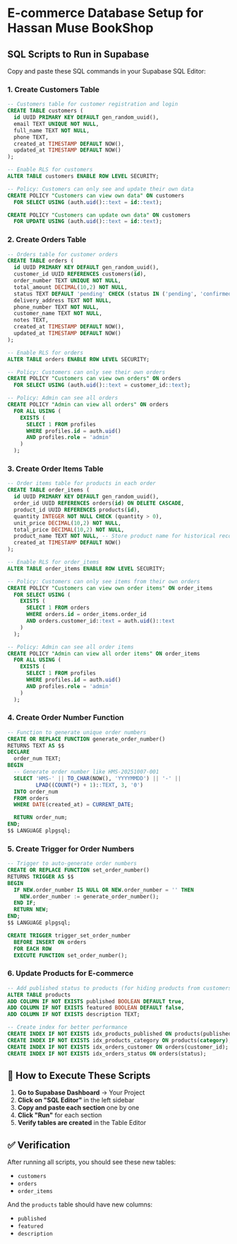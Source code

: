 # E-commerce Database Setup for Hassan Muse BookShop

## SQL Scripts to Run in Supabase

Copy and paste these SQL commands in your Supabase SQL Editor:

### 1. Create Customers Table

```sql
-- Customers table for customer registration and login
CREATE TABLE customers (
  id UUID PRIMARY KEY DEFAULT gen_random_uuid(),
  email TEXT UNIQUE NOT NULL,
  full_name TEXT NOT NULL,
  phone TEXT,
  created_at TIMESTAMP DEFAULT NOW(),
  updated_at TIMESTAMP DEFAULT NOW()
);

-- Enable RLS for customers
ALTER TABLE customers ENABLE ROW LEVEL SECURITY;

-- Policy: Customers can only see and update their own data
CREATE POLICY "Customers can view own data" ON customers
  FOR SELECT USING (auth.uid()::text = id::text);

CREATE POLICY "Customers can update own data" ON customers
  FOR UPDATE USING (auth.uid()::text = id::text);
```

### 2. Create Orders Table

```sql
-- Orders table for customer orders
CREATE TABLE orders (
  id UUID PRIMARY KEY DEFAULT gen_random_uuid(),
  customer_id UUID REFERENCES customers(id),
  order_number TEXT UNIQUE NOT NULL,
  total_amount DECIMAL(10,2) NOT NULL,
  status TEXT DEFAULT 'pending' CHECK (status IN ('pending', 'confirmed', 'processing', 'shipped', 'delivered', 'cancelled')),
  delivery_address TEXT NOT NULL,
  phone_number TEXT NOT NULL,
  customer_name TEXT NOT NULL,
  notes TEXT,
  created_at TIMESTAMP DEFAULT NOW(),
  updated_at TIMESTAMP DEFAULT NOW()
);

-- Enable RLS for orders
ALTER TABLE orders ENABLE ROW LEVEL SECURITY;

-- Policy: Customers can only see their own orders
CREATE POLICY "Customers can view own orders" ON orders
  FOR SELECT USING (auth.uid()::text = customer_id::text);

-- Policy: Admin can see all orders
CREATE POLICY "Admin can view all orders" ON orders
  FOR ALL USING (
    EXISTS (
      SELECT 1 FROM profiles
      WHERE profiles.id = auth.uid()
      AND profiles.role = 'admin'
    )
  );
```

### 3. Create Order Items Table

```sql
-- Order items table for products in each order
CREATE TABLE order_items (
  id UUID PRIMARY KEY DEFAULT gen_random_uuid(),
  order_id UUID REFERENCES orders(id) ON DELETE CASCADE,
  product_id UUID REFERENCES products(id),
  quantity INTEGER NOT NULL CHECK (quantity > 0),
  unit_price DECIMAL(10,2) NOT NULL,
  total_price DECIMAL(10,2) NOT NULL,
  product_name TEXT NOT NULL, -- Store product name for historical records
  created_at TIMESTAMP DEFAULT NOW()
);

-- Enable RLS for order_items
ALTER TABLE order_items ENABLE ROW LEVEL SECURITY;

-- Policy: Customers can only see items from their own orders
CREATE POLICY "Customers can view own order items" ON order_items
  FOR SELECT USING (
    EXISTS (
      SELECT 1 FROM orders
      WHERE orders.id = order_items.order_id
      AND orders.customer_id::text = auth.uid()::text
    )
  );

-- Policy: Admin can see all order items
CREATE POLICY "Admin can view all order items" ON order_items
  FOR ALL USING (
    EXISTS (
      SELECT 1 FROM profiles
      WHERE profiles.id = auth.uid()
      AND profiles.role = 'admin'
    )
  );
```

### 4. Create Order Number Function

```sql
-- Function to generate unique order numbers
CREATE OR REPLACE FUNCTION generate_order_number()
RETURNS TEXT AS $$
DECLARE
  order_num TEXT;
BEGIN
  -- Generate order number like HMS-20251007-001
  SELECT 'HMS-' || TO_CHAR(NOW(), 'YYYYMMDD') || '-' ||
         LPAD((COUNT(*) + 1)::TEXT, 3, '0')
  INTO order_num
  FROM orders
  WHERE DATE(created_at) = CURRENT_DATE;

  RETURN order_num;
END;
$$ LANGUAGE plpgsql;
```

### 5. Create Trigger for Order Numbers

```sql
-- Trigger to auto-generate order numbers
CREATE OR REPLACE FUNCTION set_order_number()
RETURNS TRIGGER AS $$
BEGIN
  IF NEW.order_number IS NULL OR NEW.order_number = '' THEN
    NEW.order_number := generate_order_number();
  END IF;
  RETURN NEW;
END;
$$ LANGUAGE plpgsql;

CREATE TRIGGER trigger_set_order_number
  BEFORE INSERT ON orders
  FOR EACH ROW
  EXECUTE FUNCTION set_order_number();
```

### 6. Update Products for E-commerce

```sql
-- Add published status to products (for hiding products from customers)
ALTER TABLE products
ADD COLUMN IF NOT EXISTS published BOOLEAN DEFAULT true,
ADD COLUMN IF NOT EXISTS featured BOOLEAN DEFAULT false,
ADD COLUMN IF NOT EXISTS description TEXT;

-- Create index for better performance
CREATE INDEX IF NOT EXISTS idx_products_published ON products(published);
CREATE INDEX IF NOT EXISTS idx_products_category ON products(category);
CREATE INDEX IF NOT EXISTS idx_orders_customer ON orders(customer_id);
CREATE INDEX IF NOT EXISTS idx_orders_status ON orders(status);
```

## 🔧 **How to Execute These Scripts**

1. **Go to Supabase Dashboard** → Your Project
2. **Click on "SQL Editor"** in the left sidebar
3. **Copy and paste each section** one by one
4. **Click "Run"** for each section
5. **Verify tables are created** in the Table Editor

## ✅ **Verification**

After running all scripts, you should see these new tables:

- `customers`
- `orders`
- `order_items`

And the `products` table should have new columns:

- `published`
- `featured`
- `description`
